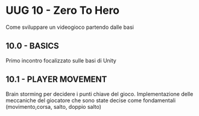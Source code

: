 # UUG 10 - Zero To Hero

Come sviluppare un videogioco partendo dalle basi

## 10.0 - BASICS

Primo incontro focalizzato sulle basi di Unity

## 10.1 - PLAYER MOVEMENT

Brain storming per decidere i punti chiave del gioco. Implementazione delle meccaniche del giocatore che sono state decise come fondamentali (movimento,corsa, salto, doppio salto)
